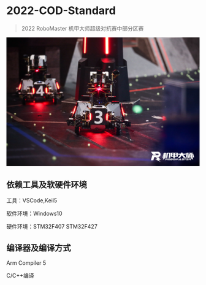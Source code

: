 # 2022-COD-Standard

> 2022 RoboMaster 机甲大师超级对抗赛中部分区赛

![balance](./pic/balance.jpeg)

## 依赖工具及软硬件环境

工具：VSCode,Keil5

软件环境：Windows10

硬件环境：STM32F407 STM32F427

## 编译器及编译方式

Arm Compiler 5

C/C++编译

